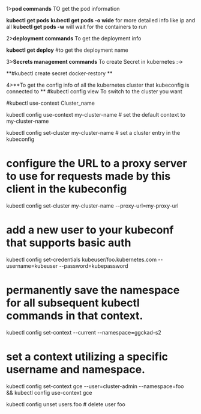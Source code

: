1>**pod commands**
TO get the pod information 

**kubectl get pods**
**kubectl get pods -o wide** for more detailed info like ip and all
**kubectl get pods -w** will wait for the containers to run

2>**deployment commands**
To get the deployment info

**kubectl get deploy** #to get the deployment name

3>**Secrets management commands**
To create Secret in kubernetes 
:->

**#kubectl create secret docker-restory **

4>**To get the config info of all the kubernetes cluster that kubeconfig is connected to **
#kubectl config view
To switch to the cluster you want

#kubectl use-context Cluster_name


kubectl config use-context my-cluster-name           # set the default context to my-cluster-name

kubectl config set-cluster my-cluster-name           # set a cluster entry in the kubeconfig

# configure the URL to a proxy server to use for requests made by this client in the kubeconfig
kubectl config set-cluster my-cluster-name --proxy-url=my-proxy-url

# add a new user to your kubeconf that supports basic auth
kubectl config set-credentials kubeuser/foo.kubernetes.com --username=kubeuser --password=kubepassword

# permanently save the namespace for all subsequent kubectl commands in that context.
kubectl config set-context --current --namespace=ggckad-s2

# set a context utilizing a specific username and namespace.
kubectl config set-context gce --user=cluster-admin --namespace=foo \
  && kubectl config use-context gce

kubectl config unset users.foo                       # delete user foo




